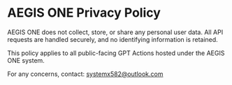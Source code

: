 # AEGIS ONE Privacy Policy

AEGIS ONE does not collect, store, or share any personal user data. All API requests are handled securely, and no identifying information is retained.

This policy applies to all public-facing GPT Actions hosted under the AEGIS ONE system.

For any concerns, contact: systemx582@outlook.com
